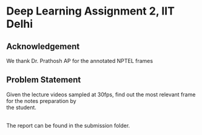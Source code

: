 # Deep Learning Assignment 2, IIT Delhi

## Acknowledgement
We thank Dr. Prathosh AP for the annotated NPTEL frames

## Problem Statement
Given the lecture videos sampled at 30fps, find out the most relevant frame for the notes preparation by <br/>
the student.

<br/>
The report can be found in the submission folder. 


